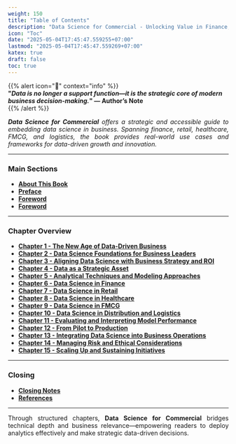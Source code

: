 ```yaml
---
weight: 150  
title: "Table of Contents"  
description: "Data Science for Commercial - Unlocking Value in Finance, Retail, Healthcare, FMCG, Distribution and Logistics"  
icon: "Toc"  
date: "2025-05-04T17:45:47.559255+07:00"
lastmod: "2025-05-04T17:45:47.559269+07:00"
katex: true
draft: false
toc: true
---
```


{{% alert icon="🚀" context="info" %}}  
<strong>"<em>Data is no longer a support function—it is the strategic core of modern business decision-making.</em>" — Author’s Note</strong>  
{{% /alert %}}

<p style="text-align: justify;">  
<em><strong>Data Science for Commercial</strong> offers a strategic and accessible guide to embedding data science in business. Spanning finance, retail, healthcare, FMCG, and logistics, the book provides real-world use cases and frameworks for data-driven growth and innovation.</em>  
</p>  

---

### **Main Sections**

- [**About This Book**](/docs/data-science-for-commercial/)
- [**Preface**](/docs/preface/)
- [**Foreword**](/docs/foreword/)
- [**Foreword**](/docs/foreword2/)


---

### **Chapter Overview**

- [**Chapter 1 - The New Age of Data-Driven Business**](/docs/chapter-1/)  
- [**Chapter 2 - Data Science Foundations for Business Leaders**](/docs/chapter-2/)  
- [**Chapter 3 - Aligning Data Science with Business Strategy and ROI**](/docs/chapter-3/)  
- [**Chapter 4 - Data as a Strategic Asset**](/docs/chapter-4/)  
- [**Chapter 5 - Analytical Techniques and Modeling Approaches**](/docs/chapter-5/)  
- [**Chapter 6 - Data Science in Finance**](/docs/chapter-6/)  
- [**Chapter 7 - Data Science in Retail**](/docs/chapter-7/)  
- [**Chapter 8 - Data Science in Healthcare**](/docs/chapter-8/)  
- [**Chapter 9 - Data Science in FMCG**](/docs/chapter-9/)  
- [**Chapter 10 - Data Science in Distribution and Logistics**](/docs/chapter-10/)  
- [**Chapter 11 - Evaluating and Interpreting Model Performance**](/docs/chapter-11/)  
- [**Chapter 12 - From Pilot to Production**](/docs/chapter-12/)  
- [**Chapter 13 - Integrating Data Science into Business Operations**](/docs/chapter-13/)  
- [**Chapter 14 - Managing Risk and Ethical Considerations**](/docs/chapter-14/)  
- [**Chapter 15 - Scaling Up and Sustaining Initiatives**](/docs/chapter-15/)  

---

### **Closing**

- [**Closing Notes**](/docs/closing-notes/)
- [**References**](/docs/references/)

---

<p style="text-align: justify;">  
Through structured chapters, <strong>Data Science for Commercial</strong> bridges technical depth and business relevance—empowering readers to deploy analytics effectively and make strategic data-driven decisions.  
</p>
